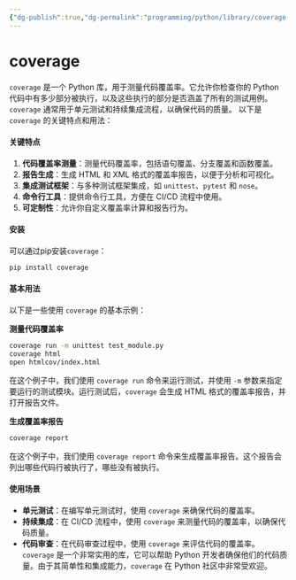 ```yaml
---
{"dg-publish":true,"dg-permalink":"programming/python/library/coverage.md","permalink":"/programming/python/library/coverage.md/"}
---
```



# coverage

`coverage` 是一个 Python 库，用于测量代码覆盖率。它允许你检查你的 Python 代码中有多少部分被执行，以及这些执行的部分是否涵盖了所有的测试用例。`coverage` 通常用于单元测试和持续集成流程，以确保代码的质量。 以下是 `coverage` 的关键特点和用法：

#### 关键特点

1. **代码覆盖率测量**：测量代码覆盖率，包括语句覆盖、分支覆盖和函数覆盖。
2. **报告生成**：生成 HTML 和 XML 格式的覆盖率报告，以便于分析和可视化。
3. **集成测试框架**：与多种测试框架集成，如 `unittest`、`pytest` 和 `nose`。
4. **命令行工具**：提供命令行工具，方便在 CI/CD 流程中使用。
5. **可定制性**：允许你自定义覆盖率计算和报告行为。

#### 安装

可以通过pip安装`coverage`：

```bash
pip install coverage
```

#### 基本用法

以下是一些使用 `coverage` 的基本示例：

**测量代码覆盖率**

```bash
coverage run -m unittest test_module.py
coverage html
open htmlcov/index.html
```

在这个例子中，我们使用 `coverage run` 命令来运行测试，并使用 `-m` 参数来指定要运行的测试模块。运行测试后，`coverage` 会生成 HTML 格式的覆盖率报告，并打开报告文件。

**生成覆盖率报告**

```bash
coverage report
```

在这个例子中，我们使用 `coverage report` 命令来生成覆盖率报告。这个报告会列出哪些代码行被执行了，哪些没有被执行。

#### 使用场景

* **单元测试**：在编写单元测试时，使用 `coverage` 来确保代码的覆盖率。
* **持续集成**：在 CI/CD 流程中，使用 `coverage` 来测量代码的覆盖率，以确保代码质量。
* **代码审查**：在代码审查过程中，使用 `coverage` 来评估代码的覆盖率。 `coverage` 是一个非常实用的库，它可以帮助 Python 开发者确保他们的代码质量。由于其简单性和集成能力，`coverage` 在 Python 社区中非常受欢迎。